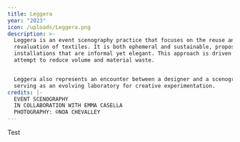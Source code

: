 ```yaml
---
title: Leggera
year: "2023"
icon: /uploads/Leggera.png
description: >-
  Leggera is an event scenography practice that focuses on the reuse and
  revaluation of textiles. It is both ephemeral and sustainable, proposing
  installations that are informal yet elegant. This approach is driven by an
  attempt to reduce volume and material waste.


  Leggera also represents an encounter between a designer and a scenographer,
  serving as an evolving laboratory for creative experimentation.
credits: |-
  EVENT SCENOGRAPHY
  IN COLLABORATION WITH EMMA CASELLA
  PHOTOGRAPHY: ©NOA CHEVALLEY
---
```


Test
